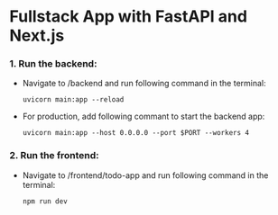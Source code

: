 # Fullstack App with FastAPI and Next.js


### 1. Run the backend:
- Navigate to /backend and run following command in the terminal:

    ```uvicorn main:app --reload```

- For production, add following commant to start the backend app: 
    
    ```uvicorn main:app --host 0.0.0.0 --port $PORT --workers 4```

### 2. Run the frontend:
 - Navigate to /frontend/todo-app and run following command in the terminal:

    ```npm run dev```
